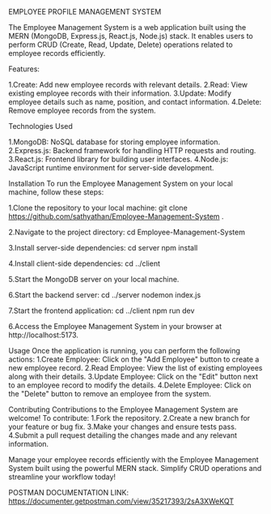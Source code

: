 EMPLOYEE PROFILE MANAGEMENT SYSTEM

The Employee Management System is a web application built using the MERN (MongoDB, Express.js, React.js, Node.js) stack. It enables users to perform CRUD (Create, Read, Update, Delete) operations related to employee records efficiently.

Features:

1.Create: Add new employee records with relevant details.
2.Read: View existing employee records with their information.
3.Update: Modify employee details such as name, position, and contact      information.
4.Delete: Remove employee records from the system.

Technologies Used

1.MongoDB: NoSQL database for storing employee information.
2.Express.js: Backend framework for handling HTTP requests and routing.
3.React.js: Frontend library for building user interfaces.
4.Node.js: JavaScript runtime environment for server-side development.

Installation
To run the Employee Management System on your local machine, follow these steps:

1.Clone the repository to your local machine:
git clone https://github.com/sathyathan/Employee-Management-System .

2.Navigate to the project directory:
cd Employee-Management-System

3.Install server-side dependencies:
cd server
npm install

4.Install client-side dependencies:
cd ../client

5.Start the MongoDB server on your local machine.

6.Start the backend server:
cd ../server
nodemon index.js

7.Start the frontend application:
cd ../client
npm run dev

6.Access the Employee Management System in your browser at http://localhost:5173.

Usage
Once the application is running, you can perform the following actions:
1.Create Employee: Click on the "Add Employee" button to create a new employee record.
2.Read Employee: View the list of existing employees along with their details.
3.Update Employee: Click on the "Edit" button next to an employee record to modify the details.
4.Delete Employee: Click on the "Delete" button to remove an employee from the system.

Contributing
Contributions to the Employee Management System are welcome! To contribute:
1.Fork the repository.
2.Create a new branch for your feature or bug fix.
3.Make your changes and ensure tests pass.
4.Submit a pull request detailing the changes made and any relevant information.


Manage your employee records efficiently with the Employee Management System built using the powerful MERN stack. Simplify CRUD operations and streamline your workflow today!

POSTMAN DOCUMENTATION LINK:
https://documenter.getpostman.com/view/35217393/2sA3XWeKQT






